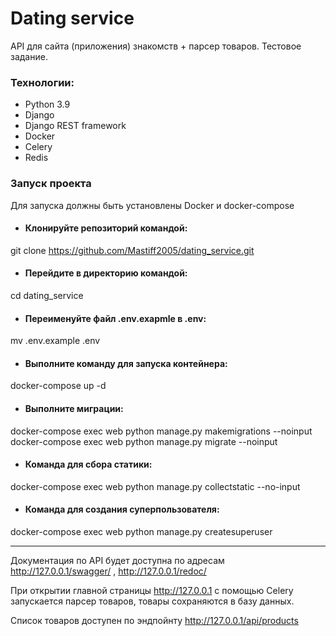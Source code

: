 # Dating service
API для сайта (приложения) знакомств + парсер товаров. Тестовое задание.
### Технологии:
* Python 3.9
* Django
* Django REST framework
* Docker
* Celery
* Redis

### Запуск проекта

Для запуска должны быть установлены Docker и docker-compose

*  #### Клонируйте репозиторий командой:

git clone https://github.com/Mastiff2005/dating_service.git

* #### Перейдите в директорию командой:

cd dating_service

* #### Переименуйте файл .env.exapmle в .env:

mv .env.example .env

* #### Выполните команду для запуска контейнера:

docker-compose up -d

* ####  Выполните миграции:

docker-compose exec web python manage.py makemigrations --noinput
docker-compose exec web python manage.py migrate --noinput

* #### Команда для сбора статики:

docker-compose exec web python manage.py collectstatic --no-input

* #### Команда для создания суперпользователя:

docker-compose exec web python manage.py createsuperuser
***

Документация по API будет доступна по адресам http://127.0.0.1/swagger/ , http://127.0.0.1/redoc/

При открытии главной страницы http://127.0.0.1 с помощью Celery запускается парсер товаров, товары сохраняются в базу данных.

Список товаров доступен по эндпойнту http://127.0.0.1/api/products

